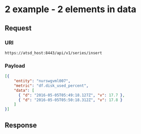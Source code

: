 # 2 example - 2 elements in data
## Request
### URI
```
https://atsd_host:8443/api/v1/series/insert
```
### Payload
```json
[{
    "entity": "nurswgvml007",
    "metric": "df.disk_used_percent",
    "data": [
      { "d": "2016-05-05T05:49:18.127Z", "v": 17.7 },
      { "d": "2016-05-05T05:50:18.312Z", "v": 17.8 }
    ]
}]
```

## Response
